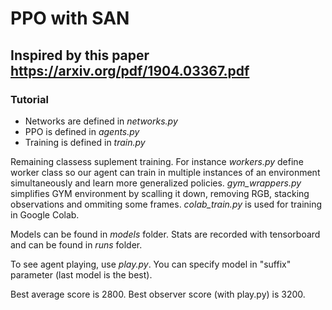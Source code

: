# PPO with SAN

## Inspired by this paper https://arxiv.org/pdf/1904.03367.pdf

### Tutorial
- Networks are defined in *networks.py*
- PPO is defined in *agents.py*
- Training is defined in *train.py*

Remaining classess suplement training. For instance *workers.py* define worker class so our agent can train in multiple instances of an environment simultaneously and learn more generalized policies. *gym_wrappers.py* simplifies GYM environment by scalling it down, removing RGB, stacking observations and ommiting some frames. *colab_train.py* is used for training in Google Colab. 

Models can be found in *models* folder. Stats are recorded with tensorboard and can be found in *runs* folder.

To see agent playing, use *play.py*. You can specify model in "suffix" parameter (last model is the best).

Best average score is 2800.
Best observer score (with play.py) is 3200.